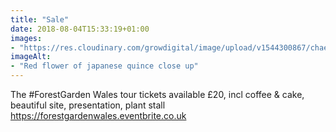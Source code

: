 ```yaml
---
title: "Sale"
date: 2018-08-04T15:33:19+01:00
images: 
- "https://res.cloudinary.com/growdigital/image/upload/v1544300867/chaenomeles-41478572351.jpg"
imageAlt: 
- "Red flower of japanese quince close up"
---
```


The #ForestGarden Wales tour tickets available £20, incl coffee & cake, beautiful site, presentation, plant stall https://forestgardenwales.eventbrite.co.uk
